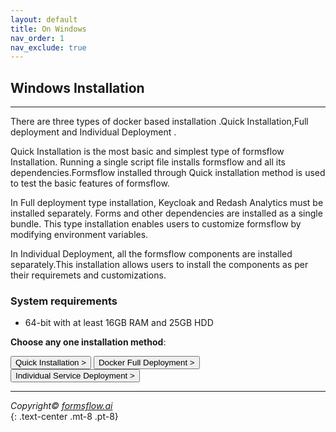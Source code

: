```yaml
---
layout: default
title: On Windows 
nav_order: 1
nav_exclude: true
---
```


## Windows Installation


---

There are three types of docker based installation .Quick Installation,Full deployment and Individual Deployment .  

Quick Installation is the most basic and simplest type of formsflow Installation. Running a single script file installs formsflow and all its dependencies.Formsflow installed through Quick installation method is used to test the basic features of formsflow.  

In Full deployment type installation, Keycloak and Redash Analytics must be installed separately. Forms and other dependencies are installed as a single bundle. This type installation enables users to customize formsflow by modifying environment variables.  

In Individual Deployment, all the formsflow components are installed separately.This installation allows users to install the components as per their requiremets and customizations. 

### System requirements
 
- 64-bit with at least 16GB RAM and 25GB HDD  


**Choose any one installation method**:  

<a href="/forms-flow-installation-doc/Pages/Docker_Based/QuickInstallation.html" ><button type="button" name="button" class="btn mr-3">Quick Installation ></button></a>
<a href="/forms-flow-installation-doc/Pages/Docker_Based/DockerFull.html" ><button type="button" name="button" class="btn mr-3">Docker Full Deployment ></button></a>
<a href="/forms-flow-installation-doc/Pages/Docker_Based/IndividualService.html"><button type="button" name="button" class="btn">Individual Service Deployment ></button></a>


---

  *Copyright© [formsflow.ai](https://formsflow.ai/)*   
  {: .text-center .mt-8 .pt-8}